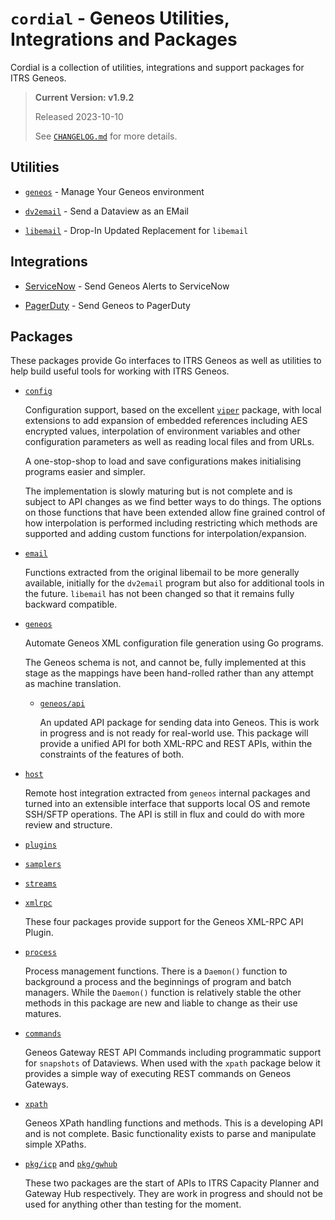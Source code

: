 # `cordial` - Geneos Utilities, Integrations and Packages

Cordial is a collection of utilities, integrations and support packages for ITRS Geneos.

> **Current Version: v1.9.2**
>
> Released 2023-10-10
>
> See [`CHANGELOG.md`](CHANGELOG.md) for more details.

## Utilities

* [`geneos`](tools/geneos/) - Manage Your Geneos environment

* [`dv2email`](tools/dv2email/) - Send a Dataview as an EMail

* [`libemail`](libraries/libemail/) - Drop-In Updated Replacement for `libemail`

## Integrations

* [ServiceNow](integrations/servicenow/) - Send Geneos Alerts to ServiceNow

* [PagerDuty](integrations/pagerduty/) - Send Geneos to PagerDuty

## Packages

These packages provide Go interfaces to ITRS Geneos as well as utilities to help build useful tools for working with ITRS Geneos.

* [`config`](pkg/config/README.md)

  Configuration support, based on the excellent [`viper`](https://pkg.go.dev/github.com/spf13/viper) package, with local extensions to add expansion of embedded references including AES encrypted values, interpolation of environment variables and other configuration parameters as well as reading local files and from URLs.

  A one-stop-shop to load and save configurations makes initialising programs easier and simpler.

  The implementation is slowly maturing but is not complete and is subject to API changes as we find better ways to do things. The options on those functions that have been extended allow fine grained control of how interpolation is performed including restricting which methods are supported and adding custom functions for interpolation/expansion.

* [`email`](pkg/email/README.md)

  Functions extracted from the original libemail to be more generally available, initially for the `dv2email` program but also for additional tools in the future. `libemail` has not been changed so that it remains fully backward compatible.

* [`geneos`](pkg/geneos/README.md)

  Automate Geneos XML configuration file generation using Go programs.
  
  The Geneos schema is not, and cannot be, fully implemented at this stage as the mappings have been hand-rolled rather than any attempt as machine translation.

  * [`geneos/api`](pkg/geneos/api/README.md)

    An updated API package for sending data into Geneos. This is work in progress and is not ready for real-world use. This package will provide a unified API for both XML-RPC and REST APIs, within the constraints of the features of both.

* [`host`](pkg/host/README.md)

  Remote host integration extracted from `geneos` internal packages and turned into an extensible interface that supports local OS and remote SSH/SFTP operations. The API is still in flux and could do with more review and structure.

* [`plugins`](pkg/plugins/README.md)
* [`samplers`](pkg/samplers/README.md)
* [`streams`](pkg/streams/README.md)
* [`xmlrpc`](pkg/xmlrpc/README.md)

  These four packages provide support for the Geneos XML-RPC API Plugin.

* [`process`](pkg/process/README.md)

  Process management functions. There is a `Daemon()` function to background a process and the beginnings of program and batch managers. While the `Daemon()` function is relatively stable the other methods in this package are new and liable to change as their use matures.

* [`commands`](pkg/commands/README.md)

  Geneos Gateway REST API Commands including programmatic support for `snapshots` of Dataviews. When used with the `xpath` package below it provides a simple way of executing REST commands on Geneos Gateways.

* [`xpath`](pkg/xpath/README.md)

  Geneos XPath handling functions and methods. This is a developing API and is not complete. Basic functionality exists to parse and manipulate simple XPaths.

* [`pkg/icp`](pkg/icp) and [`pkg/gwhub`](pkg/gwhub)

  These two packages are the start of APIs to ITRS Capacity Planner and Gateway Hub respectively. They are work in progress and should not be used for anything other than testing for the moment.
